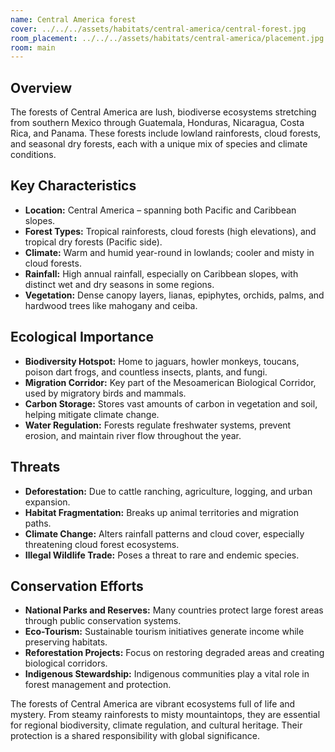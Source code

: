 ```yaml
---
name: Central America forest
cover: ../../../assets/habitats/central-america/central-forest.jpg
room_placement: ../../../assets/habitats/central-america/placement.jpg
room: main
---
```

## Overview
The forests of Central America are lush, biodiverse ecosystems stretching from southern Mexico through Guatemala, Honduras, Nicaragua, Costa Rica, and Panama. These forests include lowland rainforests, cloud forests, and seasonal dry forests, each with a unique mix of species and climate conditions.

## Key Characteristics
- **Location:** Central America – spanning both Pacific and Caribbean slopes.
- **Forest Types:** Tropical rainforests, cloud forests (high elevations), and tropical dry forests (Pacific side).
- **Climate:** Warm and humid year-round in lowlands; cooler and misty in cloud forests.
- **Rainfall:** High annual rainfall, especially on Caribbean slopes, with distinct wet and dry seasons in some regions.
- **Vegetation:** Dense canopy layers, lianas, epiphytes, orchids, palms, and hardwood trees like mahogany and ceiba.

## Ecological Importance
- **Biodiversity Hotspot:** Home to jaguars, howler monkeys, toucans, poison dart frogs, and countless insects, plants, and fungi.
- **Migration Corridor:** Key part of the Mesoamerican Biological Corridor, used by migratory birds and mammals.
- **Carbon Storage:** Stores vast amounts of carbon in vegetation and soil, helping mitigate climate change.
- **Water Regulation:** Forests regulate freshwater systems, prevent erosion, and maintain river flow throughout the year.

## Threats
- **Deforestation:** Due to cattle ranching, agriculture, logging, and urban expansion.
- **Habitat Fragmentation:** Breaks up animal territories and migration paths.
- **Climate Change:** Alters rainfall patterns and cloud cover, especially threatening cloud forest ecosystems.
- **Illegal Wildlife Trade:** Poses a threat to rare and endemic species.

## Conservation Efforts
- **National Parks and Reserves:** Many countries protect large forest areas through public conservation systems.
- **Eco-Tourism:** Sustainable tourism initiatives generate income while preserving habitats.
- **Reforestation Projects:** Focus on restoring degraded areas and creating biological corridors.
- **Indigenous Stewardship:** Indigenous communities play a vital role in forest management and protection.

The forests of Central America are vibrant ecosystems full of life and mystery. From steamy rainforests to misty mountaintops, they are essential for regional biodiversity, climate regulation, and cultural heritage. Their protection is a shared responsibility with global significance.
